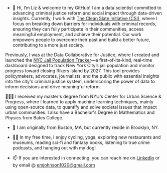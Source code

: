 - 👋 Hi, I’m Liz & welcome to my GitHub! I am a data scientist committed to advancing criminal justice reform and social impact through data-driven insights. Currently, I work with [The Clean Slate Initiative (CSI)](https://www.cleanslateinitiative.org/), where I focus on breaking down barriers for individuals with criminal records, ensuring they can fully participate in their communities, access meaningful employment, and achieve their potential. Our work empowers people to overcome their past and build a better future, contributing to a more just society.

Previously, I was at the Data Collaborative for Justice, where I created and launched the [NYC Jail Population Tracker](https://nyc-jail-population-tracker.datacollaborativeforjustice.org/)—a first-of-its-kind, real-time dashboard designed to track New York City’s jail population and monitor progress toward closing Rikers Island by 2027. This tool provides policymakers, advocates, journalists, and the public with essential insights into the city's criminal justice system, underscoring the power of data to inform decisions and drive meaningful reform.

👩🏻‍🎓 I received my master's degree from NYU's Center for Urban Science & Progress, where I learned to apply machine learning techniques, mainly using open-source data, to quantify and solve societal issues that impact urban communities. I also have a Bachelor's Degree in Mathematics and Physics from Bates College. 

- 🏡 I am originally from Boston, MA, but currently reside in Brooklyn, NY. 

- 💃🏻 In my free time, I enjoy cycling, yoga, exploring new restaurants and museums, reading sci-fi and fantasy books, listening to true crime podcasts, and hanging out with my dog!

- 📫 If you are interested in connecting, you can reach me on [LinkedIn](www.linkedin.com/in/elizabeth-johnson-65835414a) or by email @ emjohnson1020@gmail.com

<!---
emj1020/emj1020 is a ✨ special ✨ repository because its `README.md` (this file) appears on your GitHub profile.
You can click the Preview link to take a look at your changes.
--->
